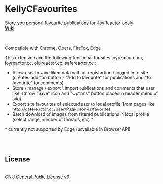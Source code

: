 <h1>KellyCFavourites</h1>
Store you personal favourite publications for JoyReactor localy

<br>
<b><a href="//github.com/NC22/KellyCFavorites/wiki">Wiki</a></b>
<br>
<br>
<br>
<p>Compatible with Chrome, Opera, FireFox, Edge</p>
<p>This extension add the following functional for sites joyreactor.com, joyreactor.cc, old.reactor.cc, safereactor.cc : </p>
<p>
<ul>
    <li>Allow user to save liked data without registartion \ logged in to site (creates addition button - "Add to favourite" for publications and "to favourite" for comments)</li>
    <li>Store \ manage \ export \ import publications and comments that user like. (throw "Save" icon and "Options" button placed in header menu of site)</li>
    <li>Export site favourites of selected user to local profile (from pages like http://safereactor.cc/user/Радиоволна/favorite)</li>
    <li>Batch download of images from filtered publications in local profile (select range, number of threads, etc) *</li>
</ul>
</p>
<p>* currently not supported by Edge (unvailable in Browser API)</p> 
<br>
<br>
<h2>License</h2>
<br>
<a href="http://www.gnu.org/licenses/gpl.html">GNU General Public License v3</a>
<br>
<br>